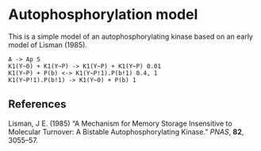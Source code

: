 # Autophosphorylation model

This is a simple model of an autophosphorylating kinase based on an early model of Lisman (1985).

    A -> Ap S
    K1(Y~0) + K1(Y~P) -> K1(Y~P) + K1(Y~P) 0.01
    K1(Y~P) + P(b) <-> K1(Y~P!1).P(b!1) 0.4, 1 
    K1(Y~P!1).P(b!1) -> K1(Y~0) + P(b) 1

## References

Lisman, J E. (1985) “A Mechanism for Memory Storage Insensitive to Molecular 
Turnover: A Bistable Autophosphorylating Kinase.” *PNAS*, **82**, 3055–57.
